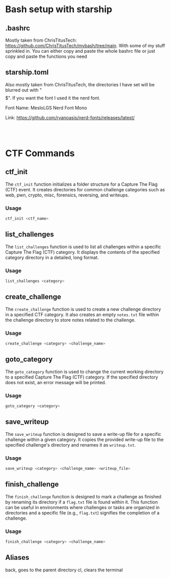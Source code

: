 # Bash setup with starship

## .bashrc
Mostly taken from ChrisTitusTech: https://github.com/ChrisTitusTech/mybash/tree/main. With some of my stuff sprinkled in.
You can either copy and paste the whole bashrc file or just copy and paste the functions you need

## starship.toml
Also mostly taken from ChrisTitusTech, the directories I have set will be blurred out with "$$$$$$$$$". If you want the font I used it the nerd font.

Font Name: MesloLGS Nerd Font Mono

Link: https://github.com/ryanoasis/nerd-fonts/releases/latest/

<br><br>
# CTF Commands

## ctf_init

The `ctf_init` function initializes a folder structure for a Capture The Flag (CTF) event. It creates directories for common challenge categories such as web, pwn, crypto, misc, forensics, reversing, and writeups.

### Usage

```bash
ctf_init <ctf_name>
```

## list_challenges

The `list_challenges` function is used to list all challenges within a specific Capture The Flag (CTF) category. It displays the contents of the specified category directory in a detailed, long format.

### Usage

```bash
list_challenges <category>
```

## create_challenge

The `create_challenge` function is used to create a new challenge directory in a specified CTF category. It also creates an empty `notes.txt` file within the challenge directory to store notes related to the challenge.

### Usage

```bash
create_challenge <category> <challenge_name>
```

## goto_category

The `goto_category` function is used to change the current working directory to a specified Capture The Flag (CTF) category. If the specified directory does not exist, an error message will be printed.

### Usage

```bash
goto_category <category>
```

## save_writeup

The `save_writeup` function is designed to save a write-up file for a specific challenge within a given category. It copies the provided write-up file to the specified challenge's directory and renames it as `writeup.txt`.

### Usage

```bash
save_writeup <category> <challenge_name> <writeup_file>
```


## finish_challenge

The `finish_challenge` function is designed to mark a challenge as finished by renaming its directory if a `flag.txt` file is found within it. This function can be useful in environments where challenges or tasks are organized in directories and a specific file (e.g., `flag.txt`) signifies the completion of a challenge.

### Usage

```bash
finish_challenge <category> <challenge_name>
```

## Aliases
back, goes to the parent directory
cl, clears the terminal
